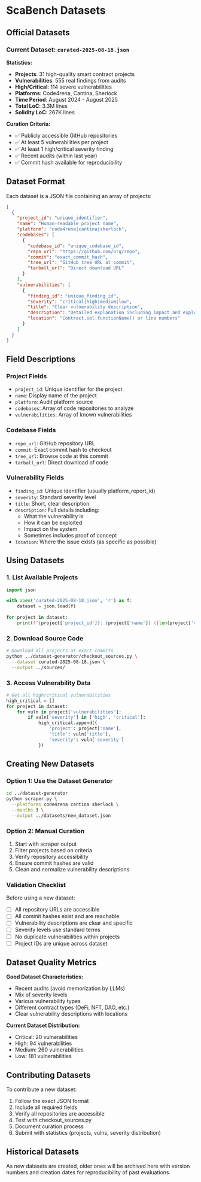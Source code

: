 # ScaBench Datasets

## Official Datasets

### Current Dataset: `curated-2025-08-18.json`

**Statistics:**
- **Projects**: 31 high-quality smart contract projects
- **Vulnerabilities**: 555 real findings from audits
- **High/Critical**: 114 severe vulnerabilities
- **Platforms**: Code4rena, Cantina, Sherlock
- **Time Period**: August 2024 - August 2025
- **Total LoC**: 3.3M lines
- **Solidity LoC**: 267K lines

**Curation Criteria:**
- ✅ Publicly accessible GitHub repositories
- ✅ At least 5 vulnerabilities per project
- ✅ At least 1 high/critical severity finding
- ✅ Recent audits (within last year)
- ✅ Commit hash available for reproducibility

## Dataset Format

Each dataset is a JSON file containing an array of projects:

```json
[
  {
    "project_id": "unique_identifier",
    "name": "Human-readable project name",
    "platform": "code4rena|cantina|sherlock",
    "codebases": [
      {
        "codebase_id": "unique_codebase_id",
        "repo_url": "https://github.com/org/repo",
        "commit": "exact_commit_hash",
        "tree_url": "GitHub tree URL at commit",
        "tarball_url": "Direct download URL"
      }
    ],
    "vulnerabilities": [
      {
        "finding_id": "unique_finding_id",
        "severity": "critical|high|medium|low",
        "title": "Clear vulnerability description",
        "description": "Detailed explanation including impact and exploit scenario",
        "location": "Contract.sol:functionName() or line numbers"
      }
    ]
  }
]
```

## Field Descriptions

### Project Fields
- `project_id`: Unique identifier for the project
- `name`: Display name of the project
- `platform`: Audit platform source
- `codebases`: Array of code repositories to analyze
- `vulnerabilities`: Array of known vulnerabilities

### Codebase Fields
- `repo_url`: GitHub repository URL
- `commit`: Exact commit hash to checkout
- `tree_url`: Browse code at this commit
- `tarball_url`: Direct download of code

### Vulnerability Fields
- `finding_id`: Unique identifier (usually platform_report_id)
- `severity`: Standard severity level
- `title`: Short, clear description
- `description`: Full details including:
  - What the vulnerability is
  - How it can be exploited
  - Impact on the system
  - Sometimes includes proof of concept
- `location`: Where the issue exists (as specific as possible)

## Using Datasets

### 1. List Available Projects

```python
import json

with open('curated-2025-08-18.json', 'r') as f:
    dataset = json.load(f)
    
for project in dataset:
    print(f"{project['project_id']}: {project['name']} ({len(project['vulnerabilities'])} vulns)")
```

### 2. Download Source Code

```bash
# Download all projects at exact commits
python ../dataset-generator/checkout_sources.py \
  --dataset curated-2025-08-18.json \
  --output ../sources/
```

### 3. Access Vulnerability Data

```python
# Get all high/critical vulnerabilities
high_critical = []
for project in dataset:
    for vuln in project['vulnerabilities']:
        if vuln['severity'] in ['high', 'critical']:
            high_critical.append({
                'project': project['name'],
                'title': vuln['title'],
                'severity': vuln['severity']
            })
```

## Creating New Datasets

### Option 1: Use the Dataset Generator

```bash
cd ../dataset-generator
python scraper.py \
  --platforms code4rena cantina sherlock \
  --months 3 \
  --output ../datasets/new_dataset.json
```

### Option 2: Manual Curation

1. Start with scraper output
2. Filter projects based on criteria
3. Verify repository accessibility
4. Ensure commit hashes are valid
5. Clean and normalize vulnerability descriptions

### Validation Checklist

Before using a new dataset:
- [ ] All repository URLs are accessible
- [ ] All commit hashes exist and are reachable
- [ ] Vulnerability descriptions are clear and specific
- [ ] Severity levels use standard terms
- [ ] No duplicate vulnerabilities within projects
- [ ] Project IDs are unique across dataset

## Dataset Quality Metrics

**Good Dataset Characteristics:**
- Recent audits (avoid memorization by LLMs)
- Mix of severity levels
- Various vulnerability types
- Different contract types (DeFi, NFT, DAO, etc.)
- Clear vulnerability descriptions with locations

**Current Dataset Distribution:**
- Critical: 20 vulnerabilities
- High: 94 vulnerabilities  
- Medium: 260 vulnerabilities
- Low: 181 vulnerabilities

## Contributing Datasets

To contribute a new dataset:

1. Follow the exact JSON format
2. Include all required fields
3. Verify all repositories are accessible
4. Test with checkout_sources.py
5. Document curation process
6. Submit with statistics (projects, vulns, severity distribution)

## Historical Datasets

As new datasets are created, older ones will be archived here with version numbers and creation dates for reproducibility of past evaluations.